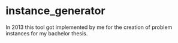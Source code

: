 # instance\_generator

In 2013 this tool got implemented by me for the creation of problem instances for my bachelor thesis.
